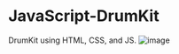 # JavaScript-DrumKit
DrumKit using HTML, CSS, and JS. 
![image](https://user-images.githubusercontent.com/111993198/186442720-3f6a1245-18f0-4177-b35e-3896825ace05.png)
